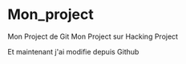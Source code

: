 # Mon_project
Mon Project de  Git
Mon Project sur Hacking Project

Et maintenant j'ai modifie depuis Github


					














